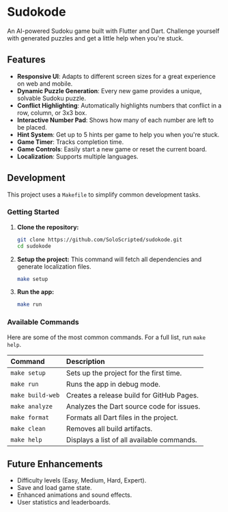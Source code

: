 # Sudokode

An AI-powered Sudoku game built with Flutter and Dart. Challenge yourself with generated puzzles and get a little help when you're stuck.

## Features

-   **Responsive UI**: Adapts to different screen sizes for a great experience on web and mobile.
-   **Dynamic Puzzle Generation**: Every new game provides a unique, solvable Sudoku puzzle.
-   **Conflict Highlighting**: Automatically highlights numbers that conflict in a row, column, or 3x3 box.
-   **Interactive Number Pad**: Shows how many of each number are left to be placed.
-   **Hint System**: Get up to 5 hints per game to help you when you're stuck.
-   **Game Timer**: Tracks completion time.
-   **Game Controls**: Easily start a new game or reset the current board.
-   **Localization**: Supports multiple languages.

## Development

This project uses a `Makefile` to simplify common development tasks.

### Getting Started

1.  **Clone the repository:**
    ```bash
    git clone https://github.com/SoloScripted/sudokode.git
    cd sudokode
    ```
2.  **Setup the project:**
    This command will fetch all dependencies and generate localization files.
    ```bash
    make setup
    ```
3.  **Run the app:**
    ```bash
    make run
    ```

### Available Commands

Here are some of the most common commands. For a full list, run `make help`.

| Command        | Description                                  |
| :------------- | :------------------------------------------- |
| `make setup`   | Sets up the project for the first time.      |
| `make run`     | Runs the app in debug mode.                  |
| `make build-web` | Creates a release build for GitHub Pages.    |
| `make analyze` | Analyzes the Dart source code for issues.    |
| `make format`  | Formats all Dart files in the project.       |
| `make clean`   | Removes all build artifacts.                 |
| `make help`    | Displays a list of all available commands.   |

## Future Enhancements
-   Difficulty levels (Easy, Medium, Hard, Expert).
-   Save and load game state.
-   Enhanced animations and sound effects.
-   User statistics and leaderboards.